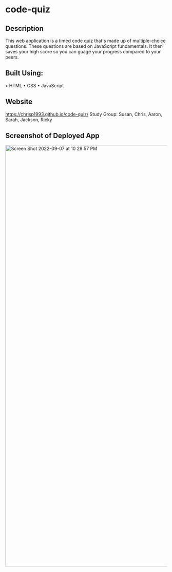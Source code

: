 # code-quiz


## Description
This web application is a timed code quiz that's made up of multiple-choice questions. These questions are based on JavaScript fundamentals. It then saves your high score so you can guage your progress compared to your peers. 


## Built Using:
• HTML • CSS • JavaScript

## Website
https://chrisp1993.github.io/code-quiz/
Study Group: 
Susan, Chris, Aaron, Sarah, Jackson, Ricky

## Screenshot of Deployed App
<img width="1313" alt="Screen Shot 2022-09-07 at 10 29 57 PM" src="https://user-images.githubusercontent.com/101524089/189020252-eef771fc-e638-4e10-927d-d3e0e2eec0c4.png">
